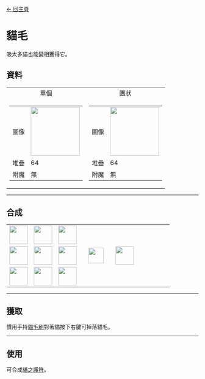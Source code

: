 [← 回主頁](../)
# 貓毛
吸太多貓也能變相獲得它。

## 資料
<table>
    <tr>
        <td align="center">單個</td>
        <td align="center">團狀</td>
    </tr>
    <tr>
        <td>
            <table>
                <tr><td align="end">圖像</td><td><img src="https://i.imgur.com/W1d7YNU.png" width="128"/></td></tr>
                <tr><td align="end">堆疊</td><td>64</td></tr>
                <tr><td align="end">附魔</td><td>無</td></tr>
            </table>
        </td>
        <td>
            <table>
                <tr><td align="end">圖像</td><td><img src="https://i.imgur.com/Q74ewSi.png" width="128"/></td></tr>
                <tr><td align="end">堆疊</td><td>64</td></tr>
                <tr><td align="end">附魔</td><td>無</td></tr>
            </table>
        </td>
    </tr>
</table>

---

## 合成
<table>
    <tr><td><img src="https://i.imgur.com/W1d7YNU.png" width="48"/></td><td><img src="https://i.imgur.com/W1d7YNU.png" width="48"/></td><td><img src="https://i.imgur.com/W1d7YNU.png" width="48"/></td><td colspan="3"></td></tr>
    <tr><td><img src="https://i.imgur.com/W1d7YNU.png" width="48"/></td><td><img src="https://i.imgur.com/W1d7YNU.png" width="48"/></td><td><img src="https://i.imgur.com/W1d7YNU.png" width="48"/></td><td width="70" align="center"><img src="https://i.imgur.com/VE0KqIE.png" width="40"/></td><td><img src="https://i.imgur.com/Q74ewSi.png" width="48"/></td><td width="70"></td></tr>
    <tr><td><img src="https://i.imgur.com/W1d7YNU.png" width="48"/></td><td><img src="https://i.imgur.com/W1d7YNU.png" width="48"/></td><td><img src="https://i.imgur.com/W1d7YNU.png" width="48"/></td><td colspan="3"></td></tr>
</table>

---

## 獲取
慣用手持[貓毛刷](cat_hair_brush.md)對著貓按下右鍵可掉落貓毛。

---

## 使用
可合成[貓之護符](cat_amulet.md)。